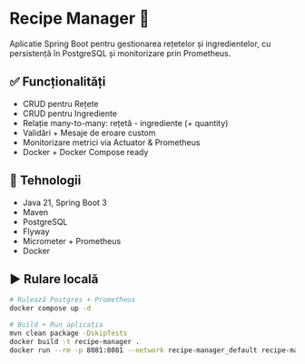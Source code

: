 # Recipe Manager 🥗

Aplicatie Spring Boot pentru gestionarea rețetelor și ingredientelor, cu persistență în PostgreSQL și monitorizare prin Prometheus.

## ✅ Funcționalități

- CRUD pentru Rețete
- CRUD pentru Ingrediente
- Relație many-to-many: rețetă - ingrediente (+ quantity)
- Validări + Mesaje de eroare custom
- Monitorizare metrici via Actuator & Prometheus
- Docker + Docker Compose ready

## 🚀 Tehnologii

- Java 21, Spring Boot 3
- Maven
- PostgreSQL
- Flyway
- Micrometer + Prometheus
- Docker

## ▶️ Rulare locală

```bash
# Rulează Postgres + Prometheus
docker compose up -d

# Build + Run aplicația
mvn clean package -DskipTests
docker build -t recipe-manager .
docker run --rm -p 8081:8081 --network recipe-manager_default recipe-manager
